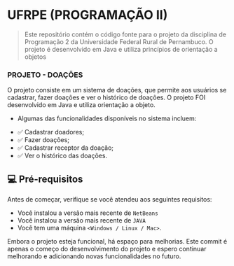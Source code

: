 # UFRPE (PROGRAMAÇÃO II)

> Este repositório contém o código fonte para o projeto da disciplina de Programação 2 da Universidade Federal Rural de Pernambuco. O projeto é desenvolvido em Java e utiliza princípios de orientação a objetos 

###  PROJETO - DOAÇÕES

O projeto consiste em um sistema de doações, que permite aos usuários se cadastrar, fazer doações e ver o histórico de doações. O projeto FOI desenvolvido em Java e utiliza orientação a objeto.

* Algumas das funcionalidades disponíveis no sistema incluem:
- ✅ Cadastrar doadores;
- ✅ Fazer doações;
- ✅ Cadastrar receptor da doação;
- ✅ Ver o histórico das doações.

## 💻 Pré-requisitos

Antes de começar, verifique se você atendeu aos seguintes requisitos:
* Você instalou a versão mais recente de `NetBeans`
* Você instalou a versão mais recente de `JAVA`
* Você tem uma máquina `<Windows / Linux / Mac>`.



Embora o projeto esteja funcional, há espaço para melhorias. Este commit é apenas o começo do desenvolvimento do projeto e espero continuar melhorando e adicionando novas funcionalidades no futuro.
